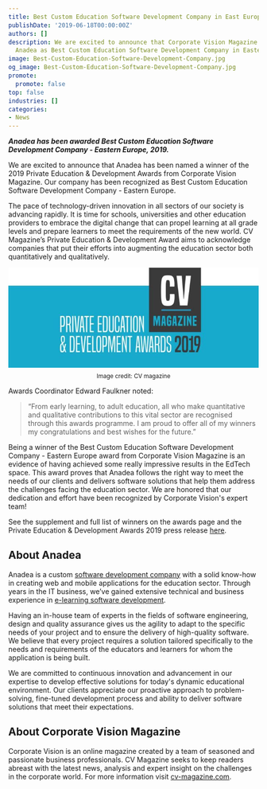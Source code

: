 ```yaml
---
title: Best Custom Education Software Development Company in East Europe
publishDate: '2019-06-18T00:00:00Z'
authors: []
description: We are excited to announce that Corporate Vision Magazine recognized
  Anadea as Best Custom Education Software Development Company in Eastern Europe.
image: Best-Custom-Education-Software-Development-Company.jpg
og_image: Best-Custom-Education-Software-Development-Company.jpg
promote:
  promote: false
top: false
industries: []
categories:
- News
---
```

<script type="application/ld+json">
{
 "@context": "https://schema.org",
 "@type": "Article",
 "author": "Anadea",
 "name": "Anadea Wins Private Education & Development Award 2019 by CV Magazine"
}
</script>
***Anadea has been awarded Best Custom Education Software Development Company - Eastern Europe, 2019.***

We are excited to announce that Anadea has been named a winner of the 2019 Private Education & Development Awards from Corporate Vision Magazine. Our company has been recognized as Best Custom Education Software Development Company - Eastern Europe.

The pace of technology-driven innovation in all sectors of our society is advancing rapidly. It is time for schools, universities and other education providers to embrace the digital change that can propel learning at all grade levels and prepare learners to meet the requirements of the new world. CV Magazine’s Private Education & Development Award aims to acknowledge companies that put their efforts into augmenting the education sector both quantitatively and qualitatively.

<center><img src="Private-Education-and-Development-Award.jpg" alt="Private Education and Development Award 2019"></center>
<center><sub>Image credit: CV magazine</sub></center>

Awards Coordinator Edward Faulkner noted:
> “From early learning, to adult education, all who make quantitative and qualitative contributions to this vital sector are recognised through this awards programme. I am proud to offer all of my winners my congratulations and best wishes for the future.”

Being a winner of the Best Custom Education Software Development Company - Eastern Europe award from Corporate Vision Magazine is an evidence of having achieved some really impressive results in the EdTech space. This award proves that Anadea follows the right way to meet the needs of our clients and delivers software solutions that help them address the challenges facing the education sector. We are honored that our dedication and effort have been recognized by Corporate Vision's expert team!

See the supplement and full list of winners on the awards page and the Private Education & Development Awards 2019 press release <a href="http://www.corporatevision-news.com/2019-the-private-education-development-awards-2019-press-release/" rel="nofollow" target="_blank">here</a>.

## About Anadea

Anadea is a custom [software development company](https://anadea.info/) with a solid know-how in creating web and mobile applications for the education sector. Through years in the IT business, we’ve gained extensive technical and business experience in [e-learning software development](https://anadea.info/solutions/e-learning-software-development). 

Having an in-house team of experts in the fields of software engineering, design and quality assurance gives us the agility to adapt to the specific needs of your project and to ensure the delivery of high-quality software. We believe that every project requires a solution tailored specifically to the needs and requirements of the educators and learners for whom the application is being built.

We are committed to continuous innovation and advancement in our expertise to develop effective solutions for today's dynamic educational environment. Our clients appreciate our proactive approach to problem-solving, fine-tuned development process and ability to deliver software solutions that meet their expectations.

## About Corporate Vision Magazine

Corporate Vision is an online magazine created by a team of seasoned and passionate business professionals. CV Magazine seeks to keep readers abreast with the latest news, analysis and expert insight on the challenges in the corporate world. For more information visit <a href="https://www.corporatevision-news.com/" target="_blank">cv-magazine.com</a>.
